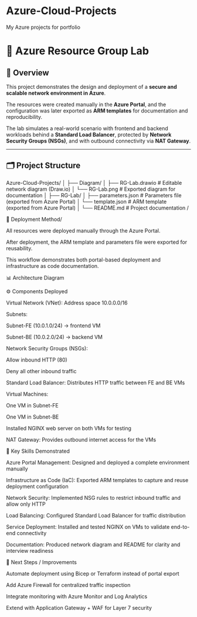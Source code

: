 # Azure-Cloud-Projects
My Azure projects for portfolio

# 📘 Azure Resource Group Lab

## 📌 Overview
This project demonstrates the design and deployment of a **secure and scalable network environment in Azure**.

The resources were created manually in the **Azure Portal**, and the configuration was later exported as **ARM templates** for documentation and reproducibility.

The lab simulates a real-world scenario with frontend and backend workloads behind a **Standard Load Balancer**, protected by **Network Security Groups (NSGs)**, and with outbound connectivity via **NAT Gateway**.

---

## 🗂 Project Structure

Azure-Cloud-Projects/
│
├── Diagram/
│   ├── RG-Lab.drawio      # Editable network diagram (Draw.io)
│   └── RG-Lab.png         # Exported diagram for documentation
│
├── RG-Lab/
│   ├── parameters.json    # Parameters file (exported from Azure Portal)
│   └── template.json      # ARM template (exported from Azure Portal)
│
└── README.md              # Project documentation /

🔧 Deployment Method/

All resources were deployed manually through the Azure Portal.

After deployment, the ARM template and parameters file were exported for reusability.

This workflow demonstrates both portal-based deployment and infrastructure as code documentation.

📊 Architecture Diagram

⚙️ Components Deployed

Virtual Network (VNet): Address space 10.0.0.0/16

Subnets:

Subnet-FE (10.0.1.0/24) → frontend VM

Subnet-BE (10.0.2.0/24) → backend VM

Network Security Groups (NSGs):

Allow inbound HTTP (80)

Deny all other inbound traffic

Standard Load Balancer: Distributes HTTP traffic between FE and BE VMs

Virtual Machines:

One VM in Subnet-FE

One VM in Subnet-BE

Installed NGINX web server on both VMs for testing

NAT Gateway: Provides outbound internet access for the VMs

🎯 Key Skills Demonstrated

Azure Portal Management: Designed and deployed a complete environment manually

Infrastructure as Code (IaC): Exported ARM templates to capture and reuse deployment configuration

Network Security: Implemented NSG rules to restrict inbound traffic and allow only HTTP

Load Balancing: Configured Standard Load Balancer for traffic distribution

Service Deployment: Installed and tested NGINX on VMs to validate end-to-end connectivity

Documentation: Produced network diagram and README for clarity and interview readiness

🚀 Next Steps / Improvements

Automate deployment using Bicep or Terraform instead of portal export

Add Azure Firewall for centralized traffic inspection

Integrate monitoring with Azure Monitor and Log Analytics

Extend with Application Gateway + WAF for Layer 7 security